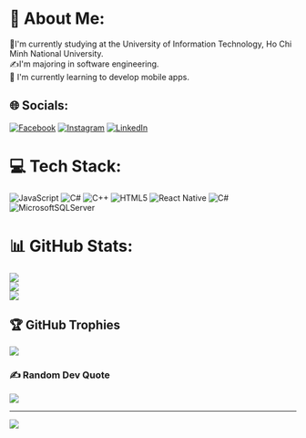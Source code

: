 # 💫 About Me:
📖I'm currently studying at the University of Information Technology, Ho Chi Minh National University.<br>✍️I'm majoring in software engineering.<br>📱 I'm currently learning to develop mobile apps.


## 🌐 Socials:
[![Facebook](https://img.shields.io/badge/Facebook-%231877F2.svg?logo=Facebook&logoColor=white)](https://facebook.com/profile.php?id=100055822231213) [![Instagram](https://img.shields.io/badge/Instagram-%23E4405F.svg?logo=Instagram&logoColor=white)](https://instagram.com/dnm.1812) [![LinkedIn](https://img.shields.io/badge/LinkedIn-%230077B5.svg?logo=linkedin&logoColor=white)](https://linkedin.com/in/mẫn-dương-174a53282) 

# 💻 Tech Stack:
![JavaScript](https://img.shields.io/badge/javascript-%23323330.svg?style=for-the-badge&logo=javascript&logoColor=%23F7DF1E) ![C#](https://img.shields.io/badge/c%23-%23239120.svg?style=for-the-badge&logo=csharp&logoColor=white) ![C++](https://img.shields.io/badge/c++-%2300599C.svg?style=for-the-badge&logo=c%2B%2B&logoColor=white) ![HTML5](https://img.shields.io/badge/html5-%23E34F26.svg?style=for-the-badge&logo=html5&logoColor=white) ![React Native](https://img.shields.io/badge/react_native-%2320232a.svg?style=for-the-badge&logo=react&logoColor=%2361DAFB) ![C#](https://img.shields.io/badge/c%23-%23239120.svg?style=for-the-badge&logo=csharp&logoColor=white) ![MicrosoftSQLServer](https://img.shields.io/badge/Microsoft%20SQL%20Server-CC2927?style=for-the-badge&logo=microsoft%20sql%20server&logoColor=white)
# 📊 GitHub Stats:
![](https://github-readme-stats.vercel.app/api?username=DNM03&theme=tokyonight&hide_border=false&include_all_commits=true&count_private=false)<br/>
![](https://github-readme-streak-stats.herokuapp.com/?user=DNM03&theme=tokyonight&hide_border=false)<br/>
![](https://github-readme-stats.vercel.app/api/top-langs/?username=DNM03&theme=tokyonight&hide_border=false&include_all_commits=true&count_private=false&layout=compact)

## 🏆 GitHub Trophies
![](https://github-profile-trophy.vercel.app/?username=DNM03&theme=tokyonight&no-frame=false&no-bg=true&margin-w=4)

### ✍️ Random Dev Quote
![](https://quotes-github-readme.vercel.app/api?type=horizontal&theme=radical)

---
[![](https://visitcount.itsvg.in/api?id=DNM03&icon=0&color=0)](https://visitcount.itsvg.in)

<!-- Proudly created with GPRM ( https://gprm.itsvg.in ) -->
